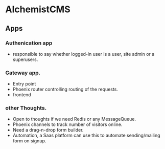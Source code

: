# AlchemistCMS

## Apps
### Authenication app
- responsible to say whether logged-in user is a user, site admin or a superusers.


### Gateway app.
- Entry point
- Phoenix router controlling routing of the requests.
- frontend


### other Thoughts.
- Open to thoughts if we need Redis or any MessageQueue.
- Phoenix channels to track number of visitors online.
- Need a drag-n-drop form builder.
- Automation, a Saas platform can use this to automate sending/mailing form on signup.
